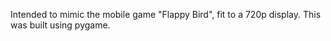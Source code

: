 Intended to mimic the mobile game "Flappy Bird", fit to a 720p display. This was built using pygame.

